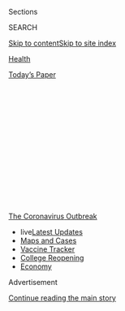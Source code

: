 <div id="app">

<div>

<div>

<div>

<div class="NYTAppHideMasthead css-1q2w90k e1suatyy0">

<div class="section css-ui9rw0 e1suatyy2">

<div class="css-eph4ug er09x8g0">

<div class="css-6n7j50">

</div>

<span class="css-1dv1kvn">Sections</span>

<div class="css-10488qs">

<span class="css-1dv1kvn">SEARCH</span>

</div>

[Skip to content](#site-content)[Skip to site
index](#site-index)

</div>

<div id="masthead-section-label" class="css-1wr3we4 eaxe0e00">

[Health](https://www.nytimes3xbfgragh.onion/section/health)

</div>

<div class="css-10698na e1huz5gh0">

</div>

</div>

<div id="masthead-bar-one" class="section hasLinks css-15hmgas e1csuq9d3">

<div class="css-uqyvli e1csuq9d0">

</div>

<div class="css-1uqjmks e1csuq9d1">

</div>

<div class="css-9e9ivx">

[](https://myaccount.nytimes3xbfgragh.onion/auth/login?response_type=cookie&client_id=vi)

</div>

<div class="css-1bvtpon e1csuq9d2">

[Today’s
Paper](https://www.nytimes3xbfgragh.onion/section/todayspaper)

</div>

</div>

</div>

</div>

<div data-aria-hidden="false">

<div id="site-content" data-role="main">

<div>

<div class="css-1aor85t" style="opacity:0.000000001;z-index:-1;visibility:hidden">

<div class="css-1hqnpie">

<div class="css-epjblv">

<span class="css-17xtcya">[Health](/section/health)</span><span class="css-x15j1o">|</span><span class="css-fwqvlz">A
New Generation of Fast Coronavirus Tests Is
Coming</span>

</div>

<div class="css-k008qs">

<div class="css-1iwv8en">

<span class="css-18z7m18"></span>

<div>

</div>

</div>

<span class="css-1n6z4y">https://nyti.ms/2Z30ivD</span>

<div class="css-1705lsu">

<div class="css-4xjgmj">

<div class="css-4skfbu" data-role="toolbar" data-aria-label="Social Media Share buttons, Save button, and Comments Panel with current comment count" data-testid="share-tools">

  - 
  - 
  - 
  - 
    
    <div class="css-6n7j50">
    
    </div>

  - 
  - 

</div>

</div>

</div>

</div>

</div>

</div>

<div id="NYT_TOP_BANNER_REGION" class="css-13pd83m">

<div>

<div id="styln-prism-menu-1592847958612" class="section interactive-content interactive-size-medium css-1edisqu">

<div class="css-17ih8de interactive-body">

<div id="scroll-container" class="css-1gj85ro">

[<span class="styln-title-wrap"><span class="css-1pje3qr">The
Coronavirus</span><span class="css-1pje3qr">
Outbreak</span></span>](https://www.nytimes3xbfgragh.onion/news-event/coronavirus?action=click&pgtype=Article&state=default&region=TOP_BANNER&context=storylines_menu)

  - <span class="css-kqxiym" data-emphasize="true">live</span>[Latest
    Updates](https://www.nytimes3xbfgragh.onion/2020/08/04/world/coronavirus-cases.html?action=click&pgtype=Article&state=default&region=TOP_BANNER&context=storylines_menu)
  - [Maps and
    Cases](https://www.nytimes3xbfgragh.onion/interactive/2020/us/coronavirus-us-cases.html?action=click&pgtype=Article&state=default&region=TOP_BANNER&context=storylines_menu)
  - [Vaccine
    Tracker](https://www.nytimes3xbfgragh.onion/interactive/2020/science/coronavirus-vaccine-tracker.html?action=click&pgtype=Article&state=default&region=TOP_BANNER&context=storylines_menu)
  - [College
    Reopening](https://www.nytimes3xbfgragh.onion/2020/08/02/us/covid-college-reopening.html?action=click&pgtype=Article&state=default&region=TOP_BANNER&context=storylines_menu)
  - [Economy](https://www.nytimes3xbfgragh.onion/live/2020/08/04/business/stock-market-today-coronavirus?action=click&pgtype=Article&state=default&region=TOP_BANNER&context=storylines_menu)

</div>

</div>

</div>

</div>

</div>

<div id="top-wrapper" class="css-1sy8kpn">

<div id="top-slug" class="css-l9onyx">

Advertisement

</div>

[Continue reading the main
story](#after-top)

<div class="ad top-wrapper" style="text-align:center;height:100%;display:block;min-height:250px">

<div id="top" class="place-ad" data-position="top" data-size-key="top">

</div>

</div>

<div id="after-top">

</div>

</div>

<div>

<div id="sponsor-wrapper" class="css-1hyfx7x">

<div id="sponsor-slug" class="css-19vbshk">

Supported by

</div>

[Continue reading the main
story](#after-sponsor)

<div id="sponsor" class="ad sponsor-wrapper" style="text-align:center;height:100%;display:block">

</div>

<div id="after-sponsor">

</div>

</div>

<div class="css-186x18t">

</div>

<div class="css-1vkm6nb ehdk2mb0">

# A New Generation of Fast Coronavirus Tests Is Coming

</div>

New technologies, like the gene-editing tool Crispr, can spot the virus
in less than an hour. But it will likely be months before these tests
hit clinics.

<div class="css-79elbk" data-testid="photoviewer-wrapper">

<div class="css-z3e15g" data-testid="photoviewer-wrapper-hidden">

</div>

<div class="css-1a48zt4 ehw59r15" data-testid="photoviewer-children">

![<span class="css-16f3y1r e13ogyst0" data-aria-hidden="true">A free
drive-through testing site in Phoenix for communities with high levels
of exposure to the
coronavirus.</span><span class="css-cnj6d5 e1z0qqy90" itemprop="copyrightHolder"><span class="css-1ly73wi e1tej78p0">Credit...</span><span><span>Adriana
Zehbrauskas for The New York
Times</span></span></span>](https://static01.graylady3jvrrxbe.onion/images/2020/06/30/science/00virus-new-tests01/30virus-new-tests01-articleLarge.jpg?quality=75&auto=webp&disable=upscale)

</div>

</div>

<div class="css-18e8msd">

<div class="css-vp77d3 epjyd6m0">

<div class="css-1baulvz">

By [<span class="css-1baulvz last-byline" itemprop="name">Katherine J.
Wu</span>](https://www.nytimes3xbfgragh.onion/by/katherine-j--wu)

</div>

</div>

  - 
    
    <div class="css-ld3wwf e16638kd2">
    
    Published July 6, 2020Updated July 15,
    2020
    
    </div>

  - 
    
    <div class="css-4xjgmj">
    
    <div class="css-pvvomx" data-role="toolbar" data-aria-label="Social Media Share buttons, Save button, and Comments Panel with current comment count" data-testid="share-tools">
    
      - 
      - 
      - 
      - 
        
        <div class="css-6n7j50">
        
        </div>
    
      - 
      - 
    
    </div>
    
    </div>

</div>

</div>

<div class="section meteredContent css-1r7ky0e" name="articleBody" itemprop="articleBody">

<div class="css-1fanzo5 StoryBodyCompanionColumn">

<div class="css-53u6y8">

Researchers around the world are working on the next generation of
[coronavirus
tests](https://www.nytimes3xbfgragh.onion/2020/07/15/parenting/kids-covid-19-test.html)
that give answers in less than an hour, without onerous equipment or
highly trained personnel.

The latest so-called point-of-care tests, which could be done in a
doctor’s office or even at home, would be a welcome upgrade from today’s
status quo: uncomfortable swabs that snake up the nose and can take
several days to produce results.

The handful of point-of-care devices now on the market are [frequently
inaccurate](https://www.nytimes3xbfgragh.onion/2020/05/13/health/coronavirus-testing-white-house.html).
The up-and-coming
[tests](https://www.nytimes3xbfgragh.onion/2020/07/15/parenting/kids-covid-19-test.html)
could yield more reliable results, researchers say, potentially leading
to on-the-spot testing nationwide. But most of the new contenders are
still in early stages, and won’t be available in clinics for months.

Some of the tests in development swap brain-tickling swabs for plastic
tubes that collect spit. Others dunk patient samples into chemical
cocktails that light up when they detect coronavirus genes. Another type
of test identifies
[coronavirus](https://www.nytimes3xbfgragh.onion/2020/07/15/parenting/kids-covid-19-test.html)
proteins in minutes, using a cheap device that’s easy to produce in bulk
and deploy in low-resource settings.

</div>

</div>

<div class="css-1fanzo5 StoryBodyCompanionColumn">

<div class="css-53u6y8">

“To combat this virus, we need to test widely and frequently, and get
the results back quickly,” said Dr. Zev Williams at Columbia University,
who is developing a [coronavirus spit
test](https://www.medrxiv.org/content/10.1101/2020.06.13.20129841v1.full.pdf)
that can run in about 30 minutes. “That requires a genuine paradigm
shift in the way we go about testing for it.”

Once scaled up and distributed, faster tests could be used in hospitals
to quickly screen emergency room patients. Schools and workplaces could
buy them to monitor the health of children and employees. With
additional tinkering, some tests could even be developed to work as
simply as a pregnancy test, yielding a clean-cut positive or negative
result in the comfort of a person’s home.

“The quicker and easier tests can be done,” the more ubiquitous they can
be, said Dr. Amesh Adalja at the Johns Hopkins University Center for
Health Security. “That’s going to help people get back to some semblance
of normalcy.”

</div>

</div>

<div>

</div>

<div class="css-1fanzo5 StoryBodyCompanionColumn">

<div class="css-53u6y8">

Most diagnostic tests on the market now hunt for bits of genetic
material specific to the coronavirus. (This distinguishes diagnostic
tests from antibody tests, which sample the blood and show if a person
has been exposed to the virus in the past.)

</div>

</div>

<div class="css-1fanzo5 StoryBodyCompanionColumn">

<div class="css-53u6y8">

The gold-standard method involves funneling a long, absorbent swab a few
inches into the nose until it hits the nasopharynx, the part of the
airway where the nasal passage meets the throat and a common target of
the
coronavirus.

<div id="NYT_MAIN_CONTENT_1_REGION" class="css-9tf9ac">

<div>

<div id="styln-covid-updates-world" class="section interactive-content interactive-size-medium css-1ftcdic">

<div class="css-17ih8de interactive-body">

<div id="styln-briefing-block" data-asset-id="QXJ0aWNsZTpueXQ6Ly9hcnRpY2xlLzNhNGMwYWI5LWIwY2QtNWQwOS1hZTgwLTdjMGU3ZTA1OWQ2OA==">

<div class="briefing-block-header-section">

# [Latest Updates: Global Coronavirus Outbreak](https://www.nytimes3xbfgragh.onion/2020/08/04/world/coronavirus-cases.html?action=click&pgtype=Article&state=default&region=MAIN_CONTENT_1&context=storylines_live_updates)

<div class="briefing-block-ts">

Updated 2020-08-05T07:58:24.076Z

</div>

</div>

  - [As talks drag on, McConnell signals openness to jobless aid
    extension, and negotiators agree on a
    deadline.](https://www.nytimes3xbfgragh.onion/2020/08/04/world/coronavirus-cases.html?action=click&pgtype=Article&state=default&region=MAIN_CONTENT_1&context=storylines_live_updates#link-762df92)
  - [Novavax sees encouraging results from two studies of its
    experimental
    vaccine.](https://www.nytimes3xbfgragh.onion/2020/08/04/world/coronavirus-cases.html?action=click&pgtype=Article&state=default&region=MAIN_CONTENT_1&context=storylines_live_updates#link-1228a480)
  - [Mississippians must now wear masks in public, governor
    says.](https://www.nytimes3xbfgragh.onion/2020/08/04/world/coronavirus-cases.html?action=click&pgtype=Article&state=default&region=MAIN_CONTENT_1&context=storylines_live_updates#link-794484ed)

<div class="briefing-block-footer">

<div class="briefing-block-footer-meta">

[See more
updates](https://www.nytimes3xbfgragh.onion/2020/08/04/world/coronavirus-cases.html?action=click&pgtype=Article&state=default&region=MAIN_CONTENT_1&context=storylines_live_updates)

</div>

<div class="briefing-block-briefinglinks">

<span>More live coverage:</span>
[Markets](https://www.nytimes3xbfgragh.onion/live/2020/08/04/business/stock-market-today-coronavirus?action=click&pgtype=Article&state=default&region=MAIN_CONTENT_1&context=storylines_live_updates)

</div>

</div>

</div>

</div>

</div>

</div>

</div>

“The moment you see the swab, you’re like, ‘Oh no, my face isn’t that
deep,’” said Fernanda Ferreira, a virologist at Harvard University who
took a nasopharyngeal swab test in April. “Turns out it is.”

The virus’s genes must be extracted from the sample with a specific
suite of chemicals. The material is then processed through a laboratory
technique called polymerase chain reaction, or PCR, in which a machine
cycles through several temperature changes to amplify genetic material.
This step is key to these tests’ success: Copying genetic material over
and over means that even tiny amounts of the virus can be spotted.

But the process can bog down at multiple points. Swabs and chemicals
necessary for processing are [often in short
supply](https://www.nytimes3xbfgragh.onion/2020/03/18/health/coronavirus-test-shortages-face-masks-swabs.html),
and invasive sampling requires trained health care workers who quickly
drain precious supplies of gowns, gloves and masks. Additionally, many
community testing centers lack PCR machines and must outsource their
samples to large laboratories, leading to delays of days or even weeks.

Rachel Coker, the director of research advancement at Binghamton
University — one of many institutions nationwide that have begun to
reopen — had to wait 10 days for her results after being sampled at a
drive-through testing site.

</div>

</div>

<div class="css-79elbk" data-testid="photoviewer-wrapper">

<div class="css-z3e15g" data-testid="photoviewer-wrapper-hidden">

</div>

<div class="css-1a48zt4 ehw59r15" data-testid="photoviewer-children">

![<span class="css-16f3y1r e13ogyst0" data-aria-hidden="true">Vehicles
lined up at a coronavirus testing site in Austin, Tex., this
month.</span><span class="css-cnj6d5 e1z0qqy90" itemprop="copyrightHolder"><span class="css-1ly73wi e1tej78p0">Credit...</span><span>Tamir
Kalifa for The New York
Times</span></span>](https://static01.graylady3jvrrxbe.onion/images/2020/07/06/science/00virus-fast-tests04/merlin_174146376_0a230ac0-cd77-4926-a6be-a3eb728aec64-articleLarge.jpg?quality=75&auto=webp&disable=upscale)

</div>

</div>

<div class="css-1fanzo5 StoryBodyCompanionColumn">

<div class="css-53u6y8">

“The good news was it was negative,” she said. But she could have been
exposed while waiting for results. “By the time I knew,” Ms. Coker said,
“it was almost useless.”

</div>

</div>

<div class="css-1fanzo5 StoryBodyCompanionColumn">

<div class="css-53u6y8">

Researchers are attempting to streamline every part of the diagnostic
pipeline. One timesaving tactic that’s already been rolled out
nationwide involves sampling areas other than the nasopharynx, such as
swabbing the nostrils or throat, or collecting gobs of saliva.

These tests are painless, and avoid putting health care workers in
harm’s way. But they [aren’t always
accurate](https://www.cebm.net/covid-19/comparative-accuracy-of-oropharyngeal-and-nasopharyngeal-swabs-for-diagnosis-of-covid-19/).
“Unfortunately, this virus doesn’t hang around in the nose or throat so
much,” said Dr. Ravindra Gupta, a clinical microbiologist at the
University of Cambridge.

To avoid mistakenly declaring infected people virus-free, Dr. Gupta and
his colleagues are developing a point-of-care test that can
[simultaneously screen patients for the coronavirus and antibodies that
recognize
it](https://www.medrxiv.org/content/10.1101/2020.06.16.20133157v3.full.pdf).
Antibodies often start to appear by the second week of infection.

At the Broad Institute in Cambridge, Ma., another team of researchers is
tackling the next plodding step in the work flow: amplifying the sample.
In the lab, the scientists use a technique that, unlike PCR, can copy
genetic material at a single temperature. If the virus is present, [a
gene-editing tool called
Crispr](https://www.biorxiv.org/content/10.1101/2020.05.28.119131v1.full.pdf)
will make the tube’s contents glow at a wavelength detectable by a
smartphone. The entire procedure takes less than an hour, and [correctly
identifies active infections about 90 percent of the
time](https://www.biorxiv.org/content/10.1101/2020.05.28.119131v1.full.pdf).

Laboratory experiments that use Crispr are [thought to be very
precise](https://www.ncbi.nlm.nih.gov/pmc/articles/PMC5915479/),
potentially giving these tests a low rate of false positives, said
Catherine Freije, one of the scientists developing the Crispr test. The
molecular machinery in the test is specific to the new coronavirus, and
doesn’t react to its close viral relatives.

The test cooked up by Columbia University’s Dr. Williams and his
colleagues might be simpler still: Spit is added to a premixed slew of
chemicals, which then gets incubated at 145 degrees Fahrenheit for half
an hour. If the tube turns yellow, the test is positive; if it’s red,
negative. The test can detect even tiny amounts of virus, making it more
sensitive than similar tests, and [gives false negatives less than 5
percent of the
time](https://www.medrxiv.org/content/10.1101/2020.06.13.20129841v1.full.pdf),
according to a study that has not yet been published in a scientific
journal. Dr. Williams and his team are seeking authorization from the
F.D.A.

</div>

</div>

<div class="css-79elbk" data-testid="photoviewer-wrapper">

<div class="css-z3e15g" data-testid="photoviewer-wrapper-hidden">

</div>

<div class="css-1a48zt4 ehw59r15" data-testid="photoviewer-children">

<div class="css-1xdhyk6 erfvjey0">

<span class="css-1ly73wi e1tej78p0">Image</span>

<div class="css-zjzyr8">

<div data-testid="lazyimage-container" style="height:515.5555555555555px">

</div>

</div>

</div>

<span class="css-16f3y1r e13ogyst0" data-aria-hidden="true">In Dr. Zev
Williams’s laboratory at Columbia University, researchers are developing
a coronavirus spit test that can yield color-based results in about 30
minutes.</span><span class="css-cnj6d5 e1z0qqy90" itemprop="copyrightHolder"><span class="css-1ly73wi e1tej78p0">Credit...</span><span>Dr.
Zev Williams/Columbia University</span></span>

</div>

</div>

<div class="css-1fanzo5 StoryBodyCompanionColumn">

<div class="css-53u6y8">

Researchers are [still
gauging](https://jamanetwork.com/journals/jama/fullarticle/2765837) how
the accuracy of spit tests [stacks
up](https://pubmed.ncbi.nlm.nih.gov/32310815/) against that of the deep
nasal swabs, but [early
results](https://www.medrxiv.org/content/10.1101/2020.04.16.20067835v1.full.pdf)
are promising. “You put it in a tube — that’s hard to mess up,” said
Anne Wyllie, an epidemiologist at Yale’s School of Public Health who is
studying the saliva tests.

</div>

</div>

<div class="css-1fanzo5 StoryBodyCompanionColumn">

<div class="css-53u6y8">

Still, the quick tests available now are frequently inaccurate. Although
they “ensure we can get an answer faster,” said Dr. Ibukun Akinboyo, a
pediatrician and infectious disease specialist at Duke University’s
School of Medicine, “you lose some sensitivity,” she said. “It’s hard to
win at
both.”

<div id="NYT_MAIN_CONTENT_3_REGION" class="css-9tf9ac">

<div>

<div id="styln-prism-freeform-1594220623585" class="section interactive-content interactive-size-medium css-1ftcdic">

<div class="css-17ih8de interactive-body">

<div id="prism-freeform-block-85410" class="css-19mumt8" data-role="complementary" data-storyline="The Coronavirus Outbreak" data-truncated="true" tabindex="0">

<div class="css-a8d9oz">

<div class="css-eb027h">

[](https://www.nytimes3xbfgragh.onion/news-event/coronavirus?action=click&pgtype=Article&state=default&region=MAIN_CONTENT_3&context=storylines_faq)

### The Coronavirus Outbreak ›

#### Frequently Asked Questions

Updated August 4, 2020

  - #### I have antibodies. Am I now immune?
    
      - As of right now,[that seems likely, for at least several
        months.](https://www.nytimes3xbfgragh.onion/2020/07/22/health/covid-antibodies-herd-immunity.html?action=click&pgtype=Article&state=default&region=MAIN_CONTENT_3&context=storylines_faq)
        There have been frightening accounts of people suffering what
        seems to be a second bout of Covid-19. But experts say these
        patients may have a drawn-out course of infection, with the
        virus taking a slow toll weeks to months after initial exposure.
        People infected with the coronavirus typically
        [produce](https://www.nature.com/articles/s41586-020-2456-9)
        immune molecules called antibodies, which are [protective
        proteins made in response to an
        infection](https://www.nytimes3xbfgragh.onion/2020/05/07/health/coronavirus-antibody-prevalence.html?action=click&pgtype=Article&state=default&region=MAIN_CONTENT_3&context=storylines_faq)[.
        These antibodies
        may](https://www.nytimes3xbfgragh.onion/2020/05/07/health/coronavirus-antibody-prevalence.html?action=click&pgtype=Article&state=default&region=MAIN_CONTENT_3&context=storylines_faq)
        last in the body [only two to three
        months](https://www.nature.com/articles/s41591-020-0965-6),
        which may seem worrisome, but that’s perfectly normal after an
        acute infection subsides, said Dr. Michael Mina, an immunologist
        at Harvard University. It may be possible to get the coronavirus
        again, but it’s highly unlikely that it would be possible in a
        short window of time from initial infection or make people
        sicker the second time.

  - #### I’m a small-business owner. Can I get relief?
    
      - The [stimulus bills enacted in
        March](https://www.nytimes3xbfgragh.onion/article/small-business-loans-stimulus-grants-freelancers-coronavirus.html?action=click&pgtype=Article&state=default&region=MAIN_CONTENT_3&context=storylines_faq)
        offer help for the millions of American small businesses. Those
        eligible for aid are businesses and nonprofit organizations with
        fewer than 500 workers, including sole proprietorships,
        independent contractors and freelancers. Some larger companies
        in some industries are also eligible. The help being offered,
        which is being managed by the Small Business Administration,
        includes the Paycheck Protection Program and the Economic Injury
        Disaster Loan program. But lots of folks have [not yet seen
        payouts.](https://www.nytimes3xbfgragh.onion/interactive/2020/05/07/business/small-business-loans-coronavirus.html?action=click&pgtype=Article&state=default&region=MAIN_CONTENT_3&context=storylines_faq)
        Even those who have received help are confused: The rules are
        draconian, and some are stuck sitting on [money they don’t know
        how to
        use.](https://www.nytimes3xbfgragh.onion/2020/05/02/business/economy/loans-coronavirus-small-business.html?action=click&pgtype=Article&state=default&region=MAIN_CONTENT_3&context=storylines_faq)
        Many small-business owners are getting less than they expected
        or [not hearing anything at
        all.](https://www.nytimes3xbfgragh.onion/2020/06/10/business/Small-business-loans-ppp.html?action=click&pgtype=Article&state=default&region=MAIN_CONTENT_3&context=storylines_faq)

  - #### What are my rights if I am worried about going back to work?
    
      - Employers have to provide [a safe
        workplace](https://www.osha.gov/SLTC/covid-19/standards.html)
        with policies that protect everyone equally. [And if one of your
        co-workers tests positive for the coronavirus, the
        C.D.C.](https://www.nytimes3xbfgragh.onion/article/coronavirus-money-unemployment.html?action=click&pgtype=Article&state=default&region=MAIN_CONTENT_3&context=storylines_faq)
        has said that [employers should tell their
        employees](https://www.cdc.gov/coronavirus/2019-ncov/community/guidance-business-response.html)
        -- without giving you the sick employee’s name -- that they may
        have been exposed to the virus.

  - #### Should I refinance my mortgage?
    
      - [It could be a good
        idea,](https://www.nytimes3xbfgragh.onion/article/coronavirus-money-unemployment.html?action=click&pgtype=Article&state=default&region=MAIN_CONTENT_3&context=storylines_faq)
        because mortgage rates have [never been
        lower.](https://www.nytimes3xbfgragh.onion/2020/07/16/business/mortgage-rates-below-3-percent.html?action=click&pgtype=Article&state=default&region=MAIN_CONTENT_3&context=storylines_faq)
        Refinancing requests have pushed mortgage applications to some
        of the highest levels since 2008, so be prepared to get in line.
        But defaults are also up, so if you’re thinking about buying a
        home, be aware that some lenders have tightened their standards.

  - #### What is school going to look like in September?
    
      - It is unlikely that many schools will return to a normal
        schedule this fall, requiring the grind of [online
        learning](https://www.nytimes3xbfgragh.onion/2020/06/05/us/coronavirus-education-lost-learning.html?action=click&pgtype=Article&state=default&region=MAIN_CONTENT_3&context=storylines_faq),
        [makeshift child
        care](https://www.nytimes3xbfgragh.onion/2020/05/29/us/coronavirus-child-care-centers.html?action=click&pgtype=Article&state=default&region=MAIN_CONTENT_3&context=storylines_faq)
        and [stunted
        workdays](https://www.nytimes3xbfgragh.onion/2020/06/03/business/economy/coronavirus-working-women.html?action=click&pgtype=Article&state=default&region=MAIN_CONTENT_3&context=storylines_faq)
        to continue. California’s two largest public school districts —
        Los Angeles and San Diego — said on July 13, that [instruction
        will be remote-only in the
        fall](https://www.nytimes3xbfgragh.onion/2020/07/13/us/lausd-san-diego-school-reopening.html?action=click&pgtype=Article&state=default&region=MAIN_CONTENT_3&context=storylines_faq),
        citing concerns that surging coronavirus infections in their
        areas pose too dire a risk for students and teachers. Together,
        the two districts enroll some 825,000 students. They are the
        largest in the country so far to abandon plans for even a
        partial physical return to classrooms when they reopen in
        August. For other districts, the solution won’t be an
        all-or-nothing approach. [Many
        systems](https://bioethics.jhu.edu/research-and-outreach/projects/eschool-initiative/school-policy-tracker/),
        including the nation’s largest, New York City, are devising
        [hybrid
        plans](https://www.nytimes3xbfgragh.onion/2020/06/26/us/coronavirus-schools-reopen-fall.html?action=click&pgtype=Article&state=default&region=MAIN_CONTENT_3&context=storylines_faq)
        that involve spending some days in classrooms and other days
        online. There’s no national policy on this yet, so check with
        your municipal school system regularly to see what is happening
        in your
community.

<div id="styln-survey-component-85410" class="styln-survey-component" data-surveyname="faq" data-surveystoryline="coronavirus">

</div>

</div>

<div class="css-6mllg9">

</div>

<div class="css-pmm6ed">

<span class="css-5gimkt"></span>

</div>

</div>

</div>

</div>

</div>

</div>

</div>

In May, a swab-based point-of-care test called Abbott ID Now [made
headlines](https://www.nytimes3xbfgragh.onion/interactive/2020/05/12/us/coronavirus-testing-white-house.html)
when an analysis found that it might miss infections up to 48 percent of
the time, despite being promoted by President Trump as “highly
accurate.”

Sensitivity issues also plague antigen tests, which detect pieces of
proteins made by the virus, rather than its genes. Antigen tests have
been used to detect other airway infections, such as the flu, in less
than an hour, and are easy to manufacture en masse. But the convenience
comes at a cost: Unlike genetic material, antigens can’t be amplified
easily. Some antigen tests, including a few that search for [influenza
viruses](https://www.cdc.gov/flu/professionals/diagnosis/clinician_guidance_ridt.htm),
fail to pick up on active infections [around 50 percent of the
time](https://www.cdc.gov/flu/professionals/diagnosis/clinician_guidance_ridt.htm).

“If a Covid antigen test performs like an influenza antigen test, I
don’t think they will have much utility,” said Dr. David Alland, the
director of the Center for Emerging Pathogens at Rutgers New Jersey
Medical School. Still, he noted, “if improved, they could be very
promising.”

Even imprecise tests have their place in this pandemic, as long as
they’re easy to use and distributed widely enough. Should a test “miss
someone on Monday, maybe you’ll get them a day or two later,” Dr. Wyllie
said.

So far, only two companies have received emergency
[authorization](https://www.fda.gov/news-events/press-announcements/coronavirus-covid-19-update-fda-authorizes-first-antigen-test-help-rapid-detection-virus-causes)
from the F.D.A. for coronavirus antigen tests. One is
[Quidel](https://www.nytimes3xbfgragh.onion/2020/05/09/health/antigen-testing-fda-coronavirus.html),
which is, according to a representative, producing millions of tests
each month, many of which have been distributed to urgent care centers
and medical clinics in the United States. On Monday, a second firm,
Becton Dickinson & Company, also entered the fray with a point-of-care
antigen test that can reportedly [produce results in 15
minutes](https://www.nytimes3xbfgragh.onion/reuters/2020/07/06/us/06reuters-health-coronavirus-becton-dickinson.html).
While speedy, both Quidel’s and BD’s tests may produce false negatives
[between 15](https://investors.bd.com/news-releases/news-release-details/bd-launches-portable-rapid-point-care-antigen-test-detect-sars)
[and 20
percent](https://www.sciencemag.org/news/2020/05/coronavirus-antigen-tests-quick-and-cheap-too-often-wrong)
of the time.

</div>

</div>

<div class="css-1fanzo5 StoryBodyCompanionColumn">

<div class="css-53u6y8">

Other antigen tests have made headway overseas, and experts estimated
that several more will likely seek clearance in the United States in
coming months.

One will likely come from medical device manufacturer OraSure, which has
made antigen tests for H.I.V. and Ebola. Stephen Tang, OraSure’s
president and chief executive officer, said his team is brewing up a
“secret sauce” that will make their coronavirus test highly accurate,
while still producing results within half an hour, but declined to
specify details.

Until these experimental tests are widely available, many people will
still need the nasty nasal swab.

“For any kind of normal life to resume, I think all of us need to get
this idea that we’re going to have to get tested all the time,”
Binghamton’s Ms. Coker said.

A faster, less invasive test would be nice. But even an unpleasant test
is better than no test at all, she said. “If it’s this painful one, so
be it.”

***\[*[*Like the Science Times page on
Facebook.*](http://on.fb.me/1paTQ1h)** ****** *| Sign up for the*
**[*Science Times newsletter.*](http://nyti.ms/1MbHaRU)*\]***

</div>

</div>

<div>

</div>

</div>

<div>

</div>

<div>

</div>

<div>

</div>

<div>

<div id="bottom-wrapper" class="css-1ede5it">

<div id="bottom-slug" class="css-l9onyx">

Advertisement

</div>

[Continue reading the main
story](#after-bottom)

<div id="bottom" class="ad bottom-wrapper" style="text-align:center;height:100%;display:block;min-height:90px">

</div>

<div id="after-bottom">

</div>

</div>

</div>

</div>

</div>

## Site Index

<div>

</div>

## Site Information Navigation

  - [© <span>2020</span> <span>The New York Times
    Company</span>](https://help.nytimes3xbfgragh.onion/hc/en-us/articles/115014792127-Copyright-notice)

<!-- end list -->

  - [NYTCo](https://www.nytco.com/)
  - [Contact
    Us](https://help.nytimes3xbfgragh.onion/hc/en-us/articles/115015385887-Contact-Us)
  - [Work with us](https://www.nytco.com/careers/)
  - [Advertise](https://nytmediakit.com/)
  - [T Brand Studio](http://www.tbrandstudio.com/)
  - [Your Ad
    Choices](https://www.nytimes3xbfgragh.onion/privacy/cookie-policy#how-do-i-manage-trackers)
  - [Privacy](https://www.nytimes3xbfgragh.onion/privacy)
  - [Terms of
    Service](https://help.nytimes3xbfgragh.onion/hc/en-us/articles/115014893428-Terms-of-service)
  - [Terms of
    Sale](https://help.nytimes3xbfgragh.onion/hc/en-us/articles/115014893968-Terms-of-sale)
  - [Site
    Map](https://spiderbites.nytimes3xbfgragh.onion)
  - [Help](https://help.nytimes3xbfgragh.onion/hc/en-us)
  - [Subscriptions](https://www.nytimes3xbfgragh.onion/subscription?campaignId=37WXW)

</div>

</div>

</div>

</div>
